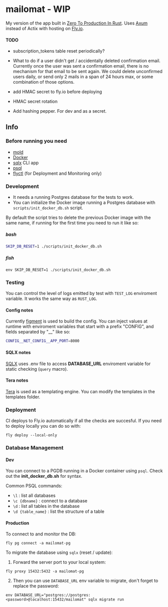# mailomat - WIP

My version of the app built in [Zero To Production In Rust](https://www.zero2prod.com).
Uses [Axum](https://github.com/tokio-rs/axum) instead of Actix with hosting on [Fly.io](https://fly.io/).

#### TODO

- subscription_tokens table reset periodically?
- What to do if a user didn't get / accidentally deleted confirmation email. Currently once the user was sent a confirmation email, there is no mechanism for that email to be sent again. We could delete unconfirmed users daily, or send only 2 mails in a span of 24 hours max, or some combination of those options.
- add HMAC secret to fly.io before deploying
- HMAC secret rotation

- Add hashing pepper. For dev and as a secret.

## Info

### Before running you need

- [mold](https://github.com/rui314/mold)
- [Docker](https://www.docker.com/)
- [sqlx](https://github.com/launchbadge/sqlx) CLI app
- [psql](https://www.postgresql.org/download/)
- [flyctl](https://fly.io/docs/flyctl/install/) (for Deployment and Monitoring only)

### Development

- It needs a running Postgres database for the tests to work.
- You can initialize the Docker image running a Postgres database with `scripts/init_docker_db.sh` script.

By default the script tries to delete the previous Docker image with the same name,
if running for the first time you need to run it like so:

##### bash

```sh
SKIP_DB_RESET=1 ./scripts/init_docker_db.sh
```

##### fish

```fish
env SKIP_DB_RESET=1 ./scripts/init_docker_db.sh
```

### Testing

You can control the level of logs emitted by test with `TEST_LOG` enviroment variable.
It works the same way as `RUST_LOG`.

#### Config notes

Currently [figment](https://github.com/SergioBenitez/Figment) is used to build the config. You can inject values at runtime with enviroment variables
that start with a prefix "CONFIG", and fields separated by "\_\_" like so:

```sh
CONFIG__NET_CONFIG__APP_PORT=8000
```

#### SQLX notes

[SQLX](https://github.com/launchbadge/sqlx) uses .env file to access **DATABASE_URL** enviroment variable for static checking (`query` macro).

#### Tera notes

[Tera](https://keats.github.io/tera/) is used as a templating engine. You can modify the templates in the templates folder.

### Deployment

CI deploys to Fly.io automatically if all the checks are succesful.
If you need to deploy locally you can do so with:

```fish
fly deploy --local-only
```

### Database Management

#### Dev

You can connect to a PGDB running in a Docker container using `psql`.
Check out the **init_docker_db.sh** for syntax.

Common PSQL commands:

- `\l` : list all databases
- `\c {dbname}` : connect to a database
- `\d` : list all tables in the database
- `\d {table_name}` : list the structure of a table

#### Production

To connect to and monitor the DB:

```fish
fly pg connect -a mailomat-pg
```

To migrate the database using `sqlx` (reset / update):

1. Forward the server port to your local system:

```fish
fly proxy 15432:5432 -a mailomat-pg
```

2. Then you can use `DATABASE_URL` env variable to migrate, don't forget to replace the password:

```fish
env DATABASE_URL="postgres://postgres:<password>@localhost:15432/mailomat" sqlx migrate run
```
